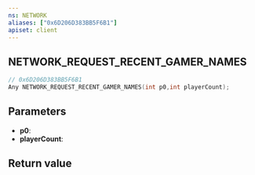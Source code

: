 ```yaml
---
ns: NETWORK
aliases: ["0x6D206D383BB5F6B1"]
apiset: client
---
```

## NETWORK_REQUEST_RECENT_GAMER_NAMES

```c
// 0x6D206D383BB5F6B1
Any NETWORK_REQUEST_RECENT_GAMER_NAMES(int p0,int playerCount);
```


## Parameters
* **p0**:
* **playerCount**:

## Return value

